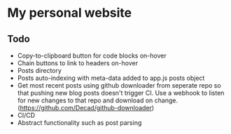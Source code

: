 # My personal website

## Todo

 - Copy-to-clipboard button for code blocks on-hover
 - Chain buttons to link to headers on-hover
 - Posts directory
 - Posts auto-indexing with meta-data added to app.js posts object
 - Get most recent posts using github downloader from seperate repo so that pushing new blog posts doesn't trigger CI. Use a webhook to listen for new changes to that repo and download on change. (https://github.com/Decad/github-downloader)
 - CI/CD
 - Abstract functionality such as post parsing